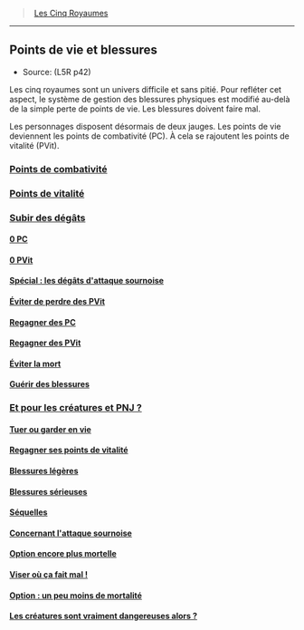 ﻿---
!Items
Name: Points de vie et blessures
Source: (L5R p42)
Id: l5r_hitpoints_hd.md#points-de-vie-et-blessures
RootId: l5r_hitpoints_hd.md
ParentLink: l5r_index_hd.md
ParentName: Les Cinq Royaumes
NameLevel: 2
Attributes: {}
---
>  [Les Cinq Royaumes](hd_l5r_index.md)

---


## Points de vie et blessures

- Source: (L5R p42)

Les cinq royaumes sont un univers difficile et sans pitié. Pour refléter cet aspect, le système de gestion des blessures physiques est modifié au-delà de la simple perte de points de vie. Les blessures doivent faire mal.

Les personnages disposent désormais de deux jauges. Les points de vie deviennent les points de combativité (PC). À cela se rajoutent les points de vitalité (PVit).



### [Points de combativité](hd_l5r_hitpoints_points_de_combativite.md)



### [Points de vitalité](hd_l5r_hitpoints_points_de_vitalite.md)



### [Subir des dégâts](hd_l5r_hitpoints_subir_des_degats.md)



#### [0 PC](hd_l5r_hitpoints_0_pc.md)



#### [0 PVit](hd_l5r_hitpoints_0_pvit.md)



#### [Spécial : les dégâts d'attaque sournoise](hd_l5r_hitpoints_special_les_degats_dattaque_sournoise.md)



#### [Éviter de perdre des PVit](hd_l5r_hitpoints_eviter_de_perdre_des_pvit.md)



#### [Regagner des PC](hd_l5r_hitpoints_regagner_des_pc.md)



#### [Regagner des PVit](hd_l5r_hitpoints_regagner_des_pvit.md)



#### [Éviter la mort](hd_l5r_hitpoints_eviter_la_mort.md)



#### [Guérir des blessures](hd_l5r_hitpoints_guerir_des_blessures.md)



### [Et pour les créatures et PNJ ?](hd_l5r_hitpoints_et_pour_les_creatures_et_pnj_.md)



#### [Tuer ou garder en vie](hd_l5r_hitpoints_tuer_ou_garder_en_vie.md)



#### [Regagner ses points de vitalité](hd_l5r_hitpoints_regagner_ses_points_de_vitalite.md)



#### [Blessures légères](hd_l5r_hitpoints_blessures_legeres.md)



#### [Blessures sérieuses](hd_l5r_hitpoints_blessures_serieuses.md)



#### [Séquelles](hd_l5r_hitpoints_sequelles.md)



#### [Concernant l'attaque sournoise](hd_l5r_hitpoints_concernant_lattaque_sournoise.md)



#### [Option encore plus mortelle](hd_l5r_hitpoints_option_encore_plus_mortelle.md)



#### [Viser où ça fait mal !](hd_l5r_hitpoints_viser_ou_ca_fait_mal_!.md)



#### [Option : un peu moins de mortalité ](hd_l5r_hitpoints_option_un_peu_moins_de_mortalite_.md)



#### [Les créatures sont vraiment dangereuses alors ?](hd_l5r_hitpoints_les_creatures_sont_vraiment_dangereuses_alors_.md)

